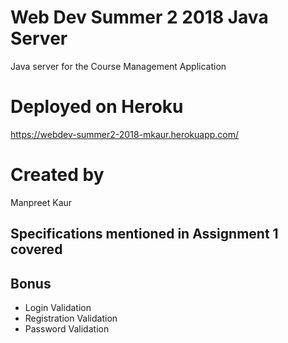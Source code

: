 # Web Dev Summer 2 2018 Java Server

Java server for the Course Management Application

# Deployed on Heroku

https://webdev-summer2-2018-mkaur.herokuapp.com/

# Created by
Manpreet Kaur

## Specifications mentioned in Assignment 1 covered

## Bonus

* Login Validation
* Registration Validation
* Password Validation
